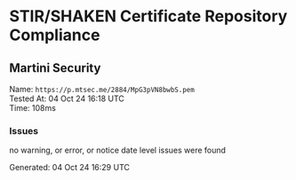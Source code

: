 # STIR/SHAKEN Certificate Repository Compliance

## Martini Security

Name: `https://p.mtsec.me/2884/MpG3pVN8bwbS.pem`\
Tested At: 04 Oct 24 16:18 UTC\
Time: 108ms

### Issues

no warning, or error, or notice date level issues were found

Generated: 04 Oct 24 16:29 UTC